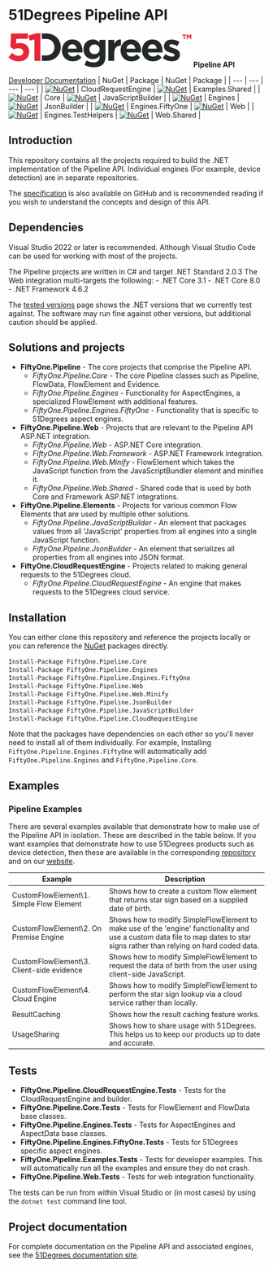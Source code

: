 # 51Degrees Pipeline API

![51Degrees](https://raw.githubusercontent.com/51Degrees/common-ci/main/images/logo/360x67.png "Data rewards the curious") **Pipeline API**

[Developer Documentation](https://51degrees.com/pipeline-dotnet/index.html?utm_source=github&utm_medium=repository&utm_content=documentation&utm_campaign=dotnet-open-source "developer documentation")
| NuGet | Package | NuGet | Package |
| --- | --- | --- | --- |
| [![NuGet](https://img.shields.io/nuget/v/FiftyOne.Pipeline.CloudRequestEngine.svg)](https://www.nuget.org/packages/FiftyOne.Pipeline.CloudRequestEngine) | CloudRequestEngine | [![NuGet](https://img.shields.io/nuget/v/FiftyOne.Pipeline.Examples.Shared.svg)](https://www.nuget.org/packages/FiftyOne.Pipeline.Examples.Shared) | Examples.Shared |
| [![NuGet](https://img.shields.io/nuget/v/FiftyOne.Pipeline.Core.svg)](https://www.nuget.org/packages/FiftyOne.Pipeline.Core) | Core | [![NuGet](https://img.shields.io/nuget/v/FiftyOne.Pipeline.JavaScriptBuilder.svg)](https://www.nuget.org/packages/FiftyOne.Pipeline.JavaScriptBuilder) | JavaScriptBuilder |
| [![NuGet](https://img.shields.io/nuget/v/FiftyOne.Pipeline.Engines.svg)](https://www.nuget.org/packages/FiftyOne.Pipeline.Engines) | Engines | [![NuGet](https://img.shields.io/nuget/v/FiftyOne.Pipeline.JsonBuilder.svg)](https://www.nuget.org/packages/FiftyOne.Pipeline.JsonBuilder) | JsonBuilder |
| [![NuGet](https://img.shields.io/nuget/v/FiftyOne.Pipeline.Engines.FiftyOne.svg)](https://www.nuget.org/packages/FiftyOne.Pipeline.Engines.FiftyOne) | Engines.FiftyOne | [![NuGet](https://img.shields.io/nuget/v/FiftyOne.Pipeline.Web.svg)](https://www.nuget.org/packages/FiftyOne.Pipeline.Web) | Web |
| [![NuGet](https://img.shields.io/nuget/v/FiftyOne.Pipeline.Engines.TestHelpers.svg)](https://www.nuget.org/packages/FiftyOne.Pipeline.Engines.TestHelpers) | Engines.TestHelpers | [![NuGet](https://img.shields.io/nuget/v/FiftyOne.Pipeline.Web.Shared.svg)](https://www.nuget.org/packages/FiftyOne.Pipeline.Web.Shared) | Web.Shared |

## Introduction

This repository contains all the projects required to build the .NET implementation of the Pipeline API.
Individual engines (For example, device detection) are in separate repositories.

The [specification](https://github.com/51Degrees/specifications/blob/main/pipeline-specification/README.md)
is also available on GitHub and is recommended reading if you wish to understand
the concepts and design of this API.

## Dependencies

Visual Studio 2022 or later is recommended. Although Visual Studio Code can be used for working with most of the projects.
 
The Pipeline projects are written in C# and target .NET Standard 2.0.3
The Web integration multi-targets the following:
    - .NET Core 3.1
    - .NET Core 8.0
    - .NET Framework 4.6.2

The [tested versions](https://51degrees.com/documentation/_info__tested_versions.html) page shows the .NET versions that we currently test against. The software may run fine against other versions, but additional caution should be applied.

## Solutions and projects

- **FiftyOne.Pipeline** - The core projects that comprise the Pipeline API.
  - *FiftyOne.Pipeline.Core* - The core Pipeline classes such as Pipeline, FlowData, FlowElement and Evidence.
  - *FiftyOne.Pipeline.Engines* - Functionality for AspectEngines, a specialized FlowElement with additional features. 
  - *FiftyOne.Pipeline.Engines.FiftyOne* - Functionality that is specific to 51Degrees aspect engines.
- **FiftyOne.Pipeline.Web** - Projects that are relevant to the Pipeline API ASP.NET integration.
  - *FiftyOne.Pipeline.Web* - ASP.NET Core integration.
  - *FiftyOne.Pipeline.Web.Framework* - ASP.NET Framework integration.
  - *FiftyOne.Pipeline.Web.Minify* - FlowElement which takes the JavaScript function from the JavaScriptBundler element and minifies it.
  - *FiftyOne.Pipeline.Web.Shared* - Shared code that is used by both Core and Framework ASP.NET integrations.
- **FiftyOne.Pipeline.Elements** - Projects for various common Flow Elements that are used by multiple other solutions.
  - *FiftyOne.Pipeline.JavaScriptBuilder* - An element that packages values from all 'JavaScript' properties from all engines into a single JavaScript function.
  - *FiftyOne.Pipeline.JsonBuilder* - An element that serializes all properties from all engines into JSON format.
- **FiftyOne.CloudRequestEngine** - Projects related to making general requests to the 51Degrees cloud.
  - *FiftyOne.Pipeline.CloudRequestEngine* - An engine that makes requests to the 51Degrees cloud service.

## Installation

You can either clone this repository and reference the projects locally or you can reference the [NuGet][nuget] packages directly.

```
Install-Package FiftyOne.Pipeline.Core
Install-Package FiftyOne.Pipeline.Engines
Install-Package FiftyOne.Pipeline.Engines.FiftyOne
Install-Package FiftyOne.Pipeline.Web
Install-Package FiftyOne.Pipeline.Web.Minify
Install-Package FiftyOne.Pipeline.JsonBuilder
Install-Package FiftyOne.Pipeline.JavaScriptBuilder
Install-Package FiftyOne.Pipeline.CloudRequestEngine
```

Note that the packages have dependencies on each other so you'll never need to install all of them individually.
For example, Installing `FiftyOne.Pipeline.Engines.FiftyOne` will automatically add `FiftyOne.Pipeline.Engines` and `FiftyOne.Pipeline.Core`.

## Examples

### Pipeline Examples

There are several examples available that demonstrate how to make use of the Pipeline API in isolation. These are described in the table below.
If you want examples that demonstrate how to use 51Degrees products such as device detection, then these are available in the corresponding [repository](https://github.com/51Degrees/device-detection-dotnet) and on our [website](https://51degrees.com/documentation/_examples__device_detection__index.html).

| Example                                   | Description |
|-------------------------------------------|-------------|
| CustomFlowElement\1. Simple Flow Element  | Shows how to create a custom flow element that returns star sign based on a supplied date of birth. |
| CustomFlowElement\2. On Premise Engine    | Shows how to modify SimpleFlowElement to make use of the 'engine' functionality and use a custom data file to map dates to star signs rather than relying on hard coded data. |
| CustomFlowElement\3. Client-side evidence | Shows how to modify SimpleFlowElement to request the data of birth from the user using client-side JavaScript. |
| CustomFlowElement\4. Cloud Engine         | Shows how to modify SimpleFlowElement to perform the star sign lookup via a cloud service rather than locally. |
| ResultCaching                             | Shows how the result caching feature works. |
| UsageSharing                              | Shows how to share usage with 51Degrees. This helps us to keep our products up to date and accurate. |

## Tests

- **FiftyOne.Pipeline.CloudRequestEngine.Tests** - Tests for the CloudRequestEngine and builder.
- **FiftyOne.Pipeline.Core.Tests** - Tests for FlowElement and FlowData base classes.
- **FiftyOne.Pipeline.Engines.Tests** - Tests for AspectEngines and AspectData base classes.
- **FiftyOne.Pipeline.Engines.FiftyOne.Tests** - Tests for 51Degrees specific aspect engines.
- **FiftyOne.Pipeline.Examples.Tests** - Tests for developer examples. This will automatically run all the examples and ensure they do not crash.
- **FiftyOne.Pipeline.Web.Tests** - Tests for web integration functionality.

The tests can be run from within Visual Studio or (in most cases) by using the `dotnet test` command line tool. 

## Project documentation

For complete documentation on the Pipeline API and associated engines, see the [51Degrees documentation site][Documentation].

[Documentation]: https://51degrees.com/documentation/index.html
[nuget]: https://www.nuget.org/profiles/51Degrees
